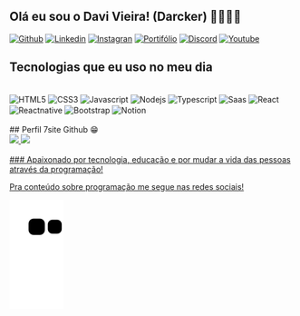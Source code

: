 ## Olá eu sou o Davi Vieira! (Darcker) 🧑🏻‍💻🚀

[![Github](https://img.shields.io/badge/GitHub-100000?style=for-the-badge&logo=github&logoColor=white
)](https://github.com/7site)
[![Linkedin](https://img.shields.io/badge/LinkedIn-0077B5?style=for-the-badge&logo=linkedin&logoColor=white
)](https://www.linkedin.com/in/davi-vieira-a042621a2/)
[![Instagran](https://img.shields.io/badge/Instagram-E4405F?style=for-the-badge&logo=instagram&logoColor=white
)](https://www.instagram.com/davi.r.vieira/)
[![Portifólio](https://img.shields.io/badge/website-000000?style=for-the-badge&logo=About.me&logoColor=white
)](https://7site.github.io/Portifolio-Davi/)
[![Discord](https://img.shields.io/badge/Discord-7289DA?style=for-the-badge&logo=discord&logoColor=white
)](https://discord.com/channels/@me)
[![Youtube](https://img.shields.io/badge/YouTube-FF0000?style=for-the-badge&logo=youtube&logoColor=white
)](https://www.youtube.com/channel/UCX6-oizeMge03xIXvRH73Lg)

## Tecnologias que eu uso no meu dia

<div style ="display: inline_block"><br/>
<img align="center" alt="HTML5" src="https://img.shields.io/badge/HTML5-E34F26?style=for-the-badge&logo=html5&logoColor=white"/>
<img align="center" alt="CSS3" src="https://img.shields.io/badge/CSS3-1572B6?style=for-the-badge&logo=css3&logoColor=white"/>
<img align="center" alt="Javascript" src="https://img.shields.io/badge/JavaScript-F7DF1E?style=for-the-badge&logo=javascript&logoColor=black"/>
<img align="center" alt="Nodejs" src="https://img.shields.io/badge/Node.js-43853D?style=for-the-badge&logo=node.js&logoColor=white"/>
<img align="center" alt="Typescript" src="https://img.shields.io/badge/TypeScript-007ACC?style=for-the-badge&logo=typescript&logoColor=white"/>
<img align="center" alt="Saas" src="https://img.shields.io/badge/Sass-CC6699?style=for-the-badge&logo=sass&logoColor=white"/>
<img align="center" alt="React" src="https://img.shields.io/badge/React-20232A?style=for-the-badge&logo=react&logoColor=61DAFB"/>
<img align="center" alt="Reactnative" src="https://img.shields.io/badge/React_Native-20232A?style=for-the-badge&logo=react&logoColor=61DAFB"/>
<img align="center" alt="Bootstrap" src="https://img.shields.io/badge/Bootstrap-563D7C?style=for-the-badge&logo=bootstrap&logoColor=white"/>
<img align="center" alt="Notion" src="https://img.shields.io/badge/Notion-000000?style=for-the-badge&logo=notion&logoColor=white"/>
</div>
<br/>
## Perfil 7site Github 😁
<br/>
 <div>
   <a href="https://github.com/7site">
   <img height="180em" src="https://github-readme-stats.vercel.app/api?username=7site&show_icons=true&theme=dark&include_all_commits=true&count_private=true"/>
   <img height="180em" src="https://github-readme-stats.vercel.app/api/top-langs/?username=7site&layout=compact&langs_count=6&theme=tokyonight"/>
</div>
<br/> 
  ### Apaixonado por tecnologia, educação e por mudar a vida das pessoas através da programação!
 
  Pra conteúdo sobre programação me segue nas redes sociais!
 <br/>
 
  ![Snake animation](https://github.com/7site/7site/blob/output/github-contribution-grid-snake.svg)
